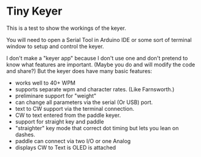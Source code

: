 # Tiny Keyer

This is a test to show the workings of the keyer.

You will need to open a Serial Tool in Arduino IDE or some sort of terminal window to setup and control the keyer.

I don't make a "keyer app" because I don't use one and don't pretend to know what features are important. 
(Maybe you do and will modify the code and share?)
But the keyer does have many basic features:
- works well to 40+ WPM
- supports separate wpm and character rates. (Like Farnsworth.)
- preliminare support for "weight"
- can change all parameters via the serial (Or USB) port.
- text to CW support via the terminal connection.
- CW to text entered from the paddle keyer.
- support for straight key and paddle
- "straighter" key mode that correct dot timing but lets you lean on dashes.
- paddle can connect via two I/O or one Analog
- displays CW to Text is OLED is attached

